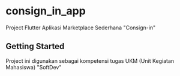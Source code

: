 # consign_in_app

Project Flutter Aplikasi Marketplace Sederhana "Consign-in"

## Getting Started

Project ini digunakan sebagai kompetensi tugas UKM (Unit Kegiatan Mahasiswa) "SoftDev"
